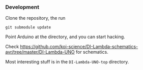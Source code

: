 
### Development

Clone the repository, the run

`git submodule update`

Point Arduino at the directory, and you can start hacking. 

Check https://github.com/koi-science/DI-Lambda-schematics-avr/tree/master/DI-Lambda-UNO for schematics.

Most interesting stuff is in the `DI-Lambda-UNO-top` directory.

